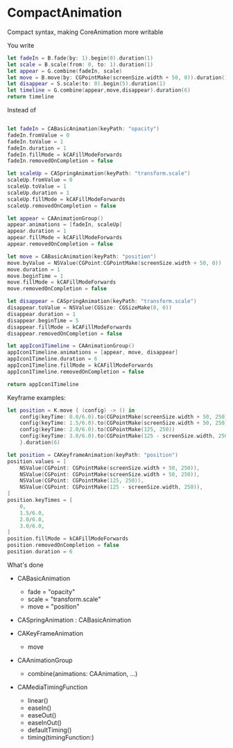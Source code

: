 # CompactAnimation

Compact syntax, making CoreAnimation more writable

You write

```swift
let fadeIn = B.fade(by: 1).begin(0).duration(1)
let scale = B.scale(from: 0, to: 1).duration(1)
let appear = G.combine(fadeIn, scale)
let move = B.move(by: CGPointMake(screenSize.width + 50, 0)).duration(1).begin(1)
let disappear = S.scale(to: 0).begin(5).duration(1)
let timeline = G.combine(appear,move,disappear).duration(6)
return timeline
```
Instead of
```swift

let fadeIn = CABasicAnimation(keyPath: "opacity")
fadeIn.fromValue = 0
fadeIn.toValue = 1
fadeIn.duration = 1
fadeIn.fillMode = kCAFillModeForwards
fadeIn.removedOnCompletion = false

let scaleUp = CASpringAnimation(keyPath: "transform.scale")
scaleUp.fromValue = 0
scaleUp.toValue = 1
scaleUp.duration = 1
scaleUp.fillMode = kCAFillModeForwards
scaleUp.removedOnCompletion = false

let appear = CAAnimationGroup()
appear.animations = [fadeIn, scaleUp]
appear.duration = 1
appear.fillMode = kCAFillModeForwards
appear.removedOnCompletion = false

let move = CABasicAnimation(keyPath: "position")
move.byValue = NSValue(CGPoint:CGPointMake(screenSize.width + 50, 0))
move.duration = 1
move.beginTime = 1
move.fillMode = kCAFillModeForwards
move.removedOnCompletion = false

let disappear = CASpringAnimation(keyPath: "transform.scale")
disappear.toValue = NSValue(CGSize: CGSizeMake(0, 0))
disappear.duration = 1
disappear.beginTime = 5
disappear.fillMode = kCAFillModeForwards
disappear.removedOnCompletion = false

let appIcon1Timeline = CAAnimationGroup()
appIcon1Timeline.animations = [appear, move, disappear]
appIcon1Timeline.duration = 6
appIcon1Timeline.fillMode = kCAFillModeForwards
appIcon1Timeline.removedOnCompletion = false

return appIcon1Timeline
```

Keyframe examples:
```swift
let position = K.move { (config) -> () in
    config(keyTime: 0.0/6.0).to(CGPointMake(screenSize.width + 50, 250))
    config(keyTime: 1.5/6.0).to(CGPointMake(screenSize.width + 50, 250))
    config(keyTime: 2.0/6.0).to(CGPointMake(125, 250))
    config(keyTime: 3.0/6.0).to(CGPointMake(125 - screenSize.width, 250))
    }.duration(6)
```
```swift
let position = CAKeyframeAnimation(keyPath: "position")
position.values = [
    NSValue(CGPoint: CGPointMake(screenSize.width + 50, 250)),
    NSValue(CGPoint: CGPointMake(screenSize.width + 50, 250)),
    NSValue(CGPoint: CGPointMake(125, 250)),
    NSValue(CGPoint: CGPointMake(125 - screenSize.width, 250)),
]
position.keyTimes = [
    0,
    1.5/6.0,
    2.0/6.0,
    3.0/6.0,
]
position.fillMode = kCAFillModeForwards
position.removedOnCompletion = false
position.duration = 6
```

What's done

- CABasicAnimation
  - fade = "opacity"
  - scale = "transform.scale"
  - move = "position"

- CASpringAnimation : CABasicAnimation

- CAKeyFrameAnimation
  - move

- CAAnimationGroup
    - combine(animations: CAAnimation, ...)

- CAMediaTimingFunction
  - linear()
  - easeIn()
  - easeOut()
  - easeInOut()
  - defaultTiming()
  - timing(timingFunction:)
